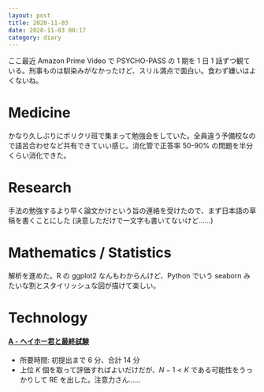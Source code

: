 ```yaml
---
layout: post
title: 2020-11-03
date: 2020-11-03 00:17
category: diary
---
```


ここ最近 Amazon Prime Video で PSYCHO-PASS の 1 期を 1 日 1 話ずつ観ている。刑事ものは馴染みがなかったけど、スリル満点で面白い。食わず嫌いはよくないね。

# Medicine
かなり久しぶりにポリクリ班で集まって勉強会をしていた。全員違う予備校なので語呂合わせなど共有できていい感じ。消化管で正答率 50-90% の問題を半分くらい消化できた。

# Research
手法の勉強するより早く論文かけという旨の連絡を受けたので、まず日本語の草稿を書くことにした (決意しただけで一文字も書いてないけど……)

# Mathematics / Statistics
解析を進めた。R の ggplot2 なんもわからんけど、Python でいう seaborn みたいな割とスタイリッシュな図が描けて楽しい。

# Technology

#### [A - ヘイホー君と最終試験](https://atcoder.jp/contests/code-festival-2015-morning-middle/tasks/cf_2015_morning_easy_c)
- 所要時間: 初提出まで 6 分、合計 14 分
- 上位 $K$ 個を取って評価すればよいだけだが、$N - 1 < K$ である可能性をうっかりして RE を出した。注意力さん……